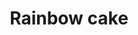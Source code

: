 ---
title: Rainbow cake
description: This is a cake I made for my birthday last year.
tags:
  - items
layout: layouts/portfolio-item.njk
---